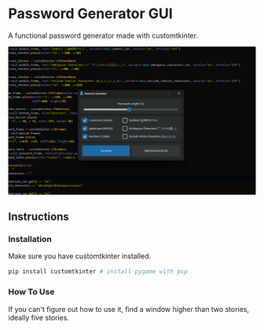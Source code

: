 # Password Generator GUI

A functional password generator made with customtkinter.

![password_generator_gui.png](README.assets/password_generator_gui.png)

## Instructions

### Installation

Make sure you have customtkinter installed.

```python
pip install customtkinter # install pygame with pip
```

### How To Use

If you can't figure out how to use it, find a window higher than two stories, ideally five stories.
